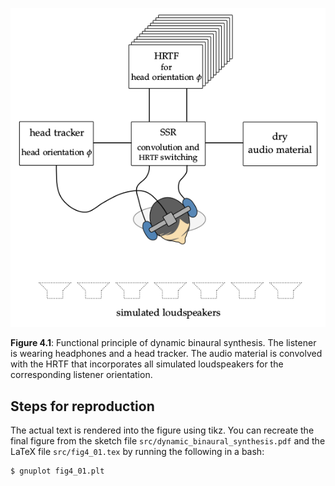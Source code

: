 ![Fig 4.1](fig4_01.png)

**Figure 4.1**: Functional principle of dynamic binaural synthesis. The listener
is wearing headphones and a head tracker. The audio material is convolved with
the HRTF that incorporates all simulated loudspeakers for the corresponding
listener orientation.

## Steps for reproduction

The actual text is rendered into the figure using tikz. You can recreate the
final figure from the sketch file `src/dynamic_binaural_synthesis.pdf` and the
LaTeX file `src/fig4_01.tex` by running the following in a bash:

```Bash
$ gnuplot fig4_01.plt
```
